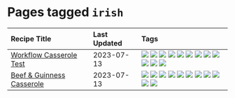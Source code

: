 # Pages tagged `irish`

|Recipe Title|Last Updated|Tags
|:---|:---|:---|
|[Workflow Casserole Test](../recipes/workflowcasseroletest.md)|2023-07-13|[![](https://img.shields.io/badge/tag-amazing-4e6ea)](../tags/amazing.md) [![](https://img.shields.io/badge/tag-baked-28ab17)](../tags/baked.md) [![](https://img.shields.io/badge/tag-braised-8ce73b)](../tags/braised.md) [![](https://img.shields.io/badge/tag-casserole-5d33f3)](../tags/casserole.md) [![](https://img.shields.io/badge/tag-dinner-8344b1)](../tags/dinner.md) [![](https://img.shields.io/badge/tag-guinness-3a4f8e)](../tags/guinness.md) [![](https://img.shields.io/badge/tag-irish-91514)](../tags/irish.md) [![](https://img.shields.io/badge/tag-large_quantity-6984a1)](../tags/large_quantity.md) [![](https://img.shields.io/badge/tag-long_cook_time-bb15fd)](../tags/long_cook_time.md) [![](https://img.shields.io/badge/tag-long_prep_time-208450)](../tags/long_prep_time.md) [![](https://img.shields.io/badge/tag-messy-b7439e)](../tags/messy.md) [![](https://img.shields.io/badge/tag-testing-eadebe)](../tags/testing.md)|
|[Beef & Guinness Casserole](../recipes/beefandguinnesscasserole.md)|2023-07-13|[![](https://img.shields.io/badge/tag-amazing-4e6ea)](../tags/amazing.md) [![](https://img.shields.io/badge/tag-baked-28ab17)](../tags/baked.md) [![](https://img.shields.io/badge/tag-beef-e5c1d4)](../tags/beef.md) [![](https://img.shields.io/badge/tag-casserole-5d33f3)](../tags/casserole.md) [![](https://img.shields.io/badge/tag-guinness-3a4f8e)](../tags/guinness.md) [![](https://img.shields.io/badge/tag-irish-91514)](../tags/irish.md) [![](https://img.shields.io/badge/tag-large_quantity-6984a1)](../tags/large_quantity.md) [![](https://img.shields.io/badge/tag-long_cook_time-bb15fd)](../tags/long_cook_time.md) [![](https://img.shields.io/badge/tag-long_prep_time-208450)](../tags/long_prep_time.md) [![](https://img.shields.io/badge/tag-messy-b7439e)](../tags/messy.md) [![](https://img.shields.io/badge/tag-tricky-062ab)](../tags/tricky.md)|